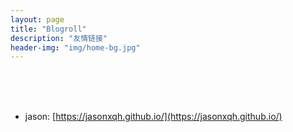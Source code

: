 ```yaml
---
layout: page
title: "Blogroll"
description: "友情链接"
header-img: "img/home-bg.jpg"
---
```


<br>
<br>
<br>

+ jason: [https://jasonxqh.github.io/](https://jasonxqh.github.io/)


